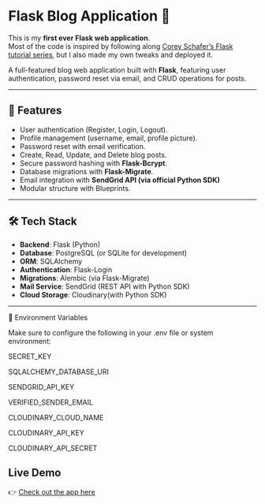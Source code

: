 

# Flask Blog Application 📝
This is my **first ever Flask web application**.  
Most of the code is inspired by following along [Corey Schafer’s Flask tutorial series](https://www.youtube.com/playlist?list=PL-osiE80TeTs4UjLw5MM6OjgkjFeUxCYH), but I also made my own tweaks and deployed it.

A full-featured blog web application built with **Flask**, featuring user authentication, password reset via email, and CRUD operations for posts.  

---

## 🚀 Features
- User authentication (Register, Login, Logout).
- Profile management (username, email, profile picture).
- Password reset with email verification.
- Create, Read, Update, and Delete blog posts.
- Secure password hashing with **Flask-Bcrypt**.
- Database migrations with **Flask-Migrate**.
- Email integration with **SendGrid API (via official Python SDK)**
- Modular structure with Blueprints.

---

## 🛠 Tech Stack
- **Backend**: Flask (Python)
- **Database**: PostgreSQL (or SQLite for development)
- **ORM**: SQLAlchemy
- **Authentication**: Flask-Login
- **Migrations**: Alembic (via Flask-Migrate)
- **Mail Service**: SendGrid (REST API with Python SDK)
- **Cloud Storage**: Cloudinary(with Python SDK)

---
🔑 Environment Variables

Make sure to configure the following in your .env file or system environment:

SECRET_KEY

SQLALCHEMY_DATABASE_URI

SENDGRID_API_KEY

VERIFIED_SENDER_EMAIL

CLOUDINARY_CLOUD_NAME

CLOUDINARY_API_KEY

CLOUDINARY_API_SECRET


## Live Demo
👉 [Check out the app here](https://flaskblog-render-deployment.onrender.com/)

